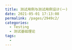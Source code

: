 ```yaml
---
title: 测试用例与测试用例设计(一)
date: 2021-05-01 17:13:08
permalink: /pages/2949c2/
categories:
  - Testing
  - 测试基础理论
tags:
  - 
---
```

